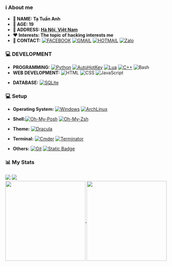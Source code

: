 <!-- Infomation -->
<h3 id="overview">ℹ️ About me</h3>
<ul>
    <li><strong>👦 NAME: Tạ Tuấn Anh</strong></li>
    <li><strong>🎂 AGE: 19</strong></li>
    <li><strong>📍 ADDRESS: <a href="https://www.google.com/maps/place/Hanoi/">Hà Nội, Việt Nam</a></strong></li>
    <li><strong>❤️ Interests: The topic of hacking interests me</strong></li>
    <li><strong>📇 CONTACT:</strong>
        <a href="https://www.facebook.com/tripleseven190504"><img
                src="https://img.shields.io/badge/Facebook-blue?style=flat&amp;logo=facebook&amp;color=%230866FF"
                alt="FACEBOOK"></a>
        <a href="mailto:tripleseven190504@gmail.com"><img
                src="https://img.shields.io/badge/Gmail-EA4335?style=flat&amp;logo=gmail&amp;color=white"
                alt="GMAIL"></a>
        <a href="mailto:tripleseven190504@hotmail.com"><img
                src="https://img.shields.io/badge/Hotmail-0078D4?style=flat&amp;logo=microsoftoutlook&amp;color=%230078D4"
                alt="HOTMAIL"></a><!-- [![DISCORD](https://img.shields.io/badge/Discord-5865F2?style=flat&logo=discord&color=%235865F2)]() -->
        <a href="https://zalo.me/0777190504"><img alt="Zalo"
                src="https://img.shields.io/badge/Zalo-white?style=flat&logo=zalo&logoColor=white&color=%230068FF"></a>
    </li>
</ul>
</li>
</ul>
<h3 id="development">💻 DEVELOPMENT</h3>
<ul>
    <li><strong>PROGRAMMING:</strong>
        <a href="https://www.python.org/downloads/"><img
                src="https://img.shields.io/badge/Python-3776AB?style=flat&amp;logo=Python&amp;color=rgb(34%2C34%2C34)"
                alt="Python"></a>
        <a href="https://www.autohotkey.com/download/ahk-install.exe"><img
                src="https://img.shields.io/badge/AutoHotkey-1.1.37.01-334455?style=flat&amp;logo=autohotkey&amp;color=%23334455"
                alt="AutoHotKey"></a>
        <a href="https://www.lua.org/download.html"><img
                src="https://img.shields.io/badge/Lua-2C2D72?style=flat&amp;logo=Lua&amp;color=%232C2D72" alt="Lua"></a>
        <a href="https://www.mingw-w64.org/downloads/"><img
                src="https://img.shields.io/badge/C%2B%2B-00599C?style=flat&amp;logo=cplusplus&amp;color=%2300599C"
                alt="C++"></a>
        <img src="https://img.shields.io/badge/Bash-4EAA25?style=flat&amp;logo=gnubash&amp;color=rgb(34%2C34%2C34)"
            alt="Bash">
    </li>
    <li><strong>WEB DEVELOPMENT:</strong> <img
            src="https://img.shields.io/badge/HTML-E34F26?style=flat&amp;logo=html5&amp;color=rgb(34%2C34%2C34)"
            alt="HTML">
        <img src="https://img.shields.io/badge/CSS-1572B6?style=flat&amp;logo=css3&amp;color=%231572B6" alt="CSS">
        <img src="https://img.shields.io/badge/JavaScript-F7DF1E?style=flat&amp;logo=javascript&amp;color=rgb(34%2C34%2C34)"
            alt="JavaScript">
    </li>
    <li>
        <p><strong>DATABASE:</strong>
            <a href="https://www.sqlite.org/download.html"><img
                    src="https://img.shields.io/badge/SQLite-003B57?style=flat&amp;logo=sqlite&amp;color=rgb(34%2C34%2C34)"
                    alt="SQLite"></a>
        </p>
    </li>
</ul>
<!-- PC Setup -->
<h3 id="setup">💻 Setup</h3>
<ul>
    <li>
        <p><strong>Operating System:</strong>
            <a href="https://drive.massgrave.dev/en-us_windows_10_enterprise_ltsc_2021_x64_dvd_d289cf96.iso"><img
                    src="https://img.shields.io/badge/Windows_10_(LTSC%202021)-230078D6?style=flat&logo=windows10&color=%230078D6"
                    alt="Windows"></a>
            <a href="https://mirror.bizflycloud.vn/archlinux/iso/latest/"><img
                    src="https://img.shields.io/badge/Arch_Linux-231793D1?style=flat&amp;logo=arch-linux&amp;color=rgb(34%2C34%2C34)"
                    alt="ArchLinux"></a>
        </p>
    </li>
    <li>
        <p><strong>Shell:</strong><a href="https://ohmyposh.dev/docs/installation/windows"><img
                    src="https://j2c.cc/oh-my-posh-github" alt="Oh-My-Posh"></a>
            <a href="https://ohmyz.sh/#install"><img src="https://tinyurl.com/oh-my-zsh-github" alt="Oh-My-Zsh"></a>
        </p>
    </li>
    <li>
        <p><strong>Theme:</strong>
            <a href="https://draculatheme.com/"><img src="https://tinyurl.com/draculathemes" alt="Dracula"></a>
        </p>
    </li>
    <li>
        <p><strong>Terminal:</strong>
            <a href="https://community.chocolatey.org/packages/microsoft-windows-terminal"><img
                    src="https://img.shields.io/badge/Windows_Terminal-4D4D4D?style=flat&amp;logo=windowsterminal&amp;color=%234D4D4D"
                    alt="Cmder"></a>
            <a href="https://archlinux.org/packages/extra/any/terminator/">
                <img src="https://img.shields.io/badge/Terminator-241F31?style=flat&amp;logo=gnometerminal&amp;color=%23241F31"
                    alt="Terminator"></a>
        </p>
    </li>
    <li>
        <p><strong>Others:</strong>
            <a href="https://git-scm.com/download/win"><img
                    src="https://img.shields.io/badge/Git-F05032?style=flat&amp;logo=git&amp;color=rgb(34%2C34%2C34)"
                    alt="Git"></a>
            <a href="https://chocolatey.org/install"><img
                    src="https://img.shields.io/badge/Chocolatey-white?style=flat&logo=chocolatey&logoColor=%2380B5E3&color=white"
                    alt="Static Badge"></a>
        </p>
    </li>
</ul>
<h3>📊 My Stats<h3>
        <a href="https://github.com/tripleseven190504"><img
                src="https://komarev.com/ghpvc/?username=tripleseven190504&color=ff79c6"></a>
        <a href="https://wakatime.com/@tripleseven190504"><img
                src="https://wakatime.com/badge/user/018c30ee-bce4-4e46-ab03-5214782a4e51.svg" /></a>
        <br>
        <div>
            <a href="https://wakatime.com/@tripleseven190504">
                <img height=250 align="center" src="https://github-readme-stats.vercel.app/api/wakatime?username=tripleseven190504&theme=dracula&langs_count=8&card_width=320">
            </a>
            <a href="https://github.com/tripleseven190504">
                <img height=250 align="center" src="http://github-profile-summary-cards.vercel.app/api/cards/productive-time?username=tripleseven190504&theme=dracula&utcOffset=7">
            </a>
        </div>
